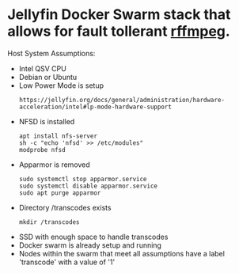 # Jellyfin Docker Swarm stack that allows for fault tollerant [rffmpeg](https://github.com/joshuaboniface/rffmpeg).

Host System Assumptions:
- Intel QSV CPU
- Debian or Ubuntu
- Low Power Mode is setup
    ```
    https://jellyfin.org/docs/general/administration/hardware-acceleration/intel#lp-mode-hardware-support
- NFSD is installed
    ```
    apt install nfs-server
    sh -c "echo 'nfsd' >> /etc/modules"
    modprobe nfsd
- Apparmor is removed
    ```
    sudo systemctl stop apparmor.service
    sudo systemctl disable apparmor.service
    sudo apt purge apparmor
- Directory /transcodes exists
    ```
  mkdir /transcodes
    
- SSD with enough space to handle transcodes
- Docker swarm is already setup and running
- Nodes within the swarm that meet all assumptions have a label 'transcode' with a value of '1'
